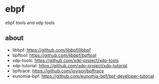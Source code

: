 # ebpf
ebpf tools and xdp tools

## about

* libbpf: https://github.com/libbpf/libbpf
* bpftool: https://github.com/libbpf/bpftool
* xdp-tools: https://github.com/xdp-project/xdp-tools
* xdp-tutorial: https://github.com/xdp-project/xdp-tutorial
* bpftrace: https://github.com/iovisor/bpftrace
* eunomia-bpf: https://github.com/eunomia-bpf/bpf-developer-tutorial
